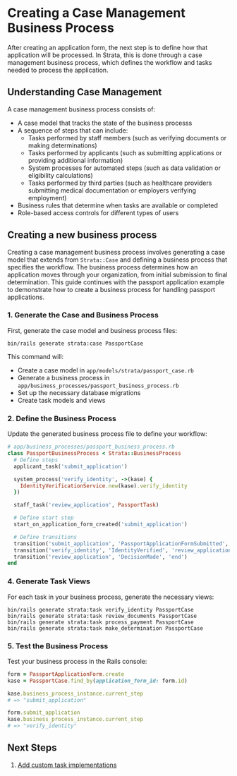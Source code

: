 # Creating a Case Management Business Process

After creating an application form, the next step is to define how that application will be processed. In Strata, this is done through a case management business process, which defines the workflow and tasks needed to process the application.

## Understanding Case Management

A case management business process consists of:

- A case model that tracks the state of the business processs
- A sequence of steps that can include:
  - Tasks performed by staff members (such as verifying documents or making determinations)
  - Tasks performed by applicants (such as submitting applications or providing additional information)
  - System processes for automated steps (such as data validation or eligibility calculations)
  - Tasks performed by third parties (such as healthcare providers submitting medical documentation or employers verifying employment)
- Business rules that determine when tasks are available or completed
- Role-based access controls for different types of users

## Creating a new business process

Creating a case management business process involves generating a case model that extends from `Strata::Case` and defining a business process that specifies the workflow. The business process determines how an application moves through your organization, from initial submission to final determination. This guide continues with the passport application example to demonstrate how to create a business process for handling passport applications.

### 1. Generate the Case and Business Process

First, generate the case model and business process files:

```shell
bin/rails generate strata:case PassportCase
```

This command will:

- Create a case model in `app/models/strata/passport_case.rb`
- Generate a business process in `app/business_processes/passport_business_process.rb`
- Set up the necessary database migrations
- Create task models and views

### 2. Define the Business Process

Update the generated business process file to define your workflow:

```ruby
# app/business_processes/passport_business_process.rb
class PassportBusinessProcess < Strata::BusinessProcess
  # Define steps
  applicant_task('submit_application')

  system_process('verify_identity', ->(kase) {
    IdentityVerificationService.new(kase).verify_identity
  })

  staff_task('review_application', PassportTask)

  # Define start step
  start_on_application_form_created('submit_application')

  # Define transitions
  transition('submit_application', 'PassportApplicationFormSubmitted', 'verify_identity')
  transition('verify_identity', 'IdentityVerified', 'review_application')
  transition('review_application', 'DecisionMade', 'end')
end
```

### 4. Generate Task Views

For each task in your business process, generate the necessary views:

```shell
bin/rails generate strata:task verify_identity PassportCase
bin/rails generate strata:task review_documents PassportCase
bin/rails generate strata:task process_payment PassportCase
bin/rails generate strata:task make_determination PassportCase
```

### 5. Test the Business Process

Test your business process in the Rails console:

```ruby
form = PassportApplicationForm.create
kase = PassportCase.find_by(application_form_id: form.id)

kase.business_process_instance.current_step
# => "submit_application"

form.submit_application
kase.business_process_instance.current_step
# => "verify_identity"
```

## Next Steps

1. [Add custom task implementations](../lib/generators/strata/task/USAGE)
